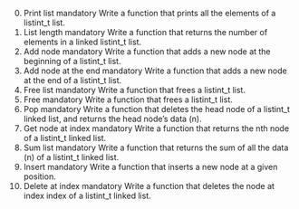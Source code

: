 0. Print list mandatory
Write a function that prints all the elements of a listint_t list.
1. List length mandatory
Write a function that returns the number of elements in a linked listint_t list.
2. Add node mandatory
Write a function that adds a new node at the beginning of a listint_t list.
3. Add node at the end mandatory
Write a function that adds a new node at the end of a listint_t list.
4. Free list mandatory
Write a function that frees a listint_t list.
5. Free mandatory
Write a function that frees a listint_t list.
6. Pop mandatory
Write a function that deletes the head node of a listint_t linked list, and returns the head node’s data (n).
7. Get node at index mandatory
Write a function that returns the nth node of a listint_t linked list.
8. Sum list mandatory
Write a function that returns the sum of all the data (n) of a listint_t linked list.
9. Insert mandatory
Write a function that inserts a new node at a given position.
10. Delete at index mandatory
Write a function that deletes the node at index index of a listint_t linked list.
